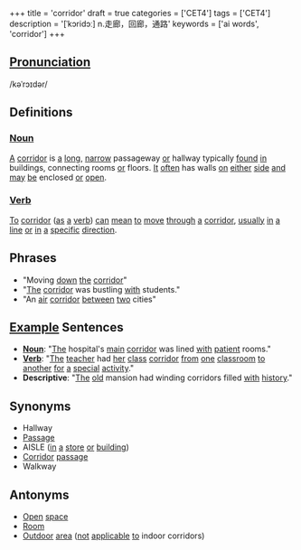 +++
title = 'corridor'
draft = true
categories = ['CET4']
tags = ['CET4']
description = '[ˈkɔridɔː] n.走廊，回廊，通路'
keywords = ['ai words', 'corridor']
+++

## [Pronunciation](/post/pronunciation/)
/kəˈrɔɪdər/

## Definitions
### [Noun](/post/noun/)
[A](/post/a/) [corridor](/post/corridor/) is [a](/post/a/) [long](/post/long/), [narrow](/post/narrow/) passageway [or](/post/or/) hallway typically [found](/post/found/) [in](/post/in/) buildings, connecting rooms [or](/post/or/) floors. [It](/post/it/) [often](/post/often/) has walls [on](/post/on/) [either](/post/either/) [side](/post/side/) [and](/post/and/) [may](/post/may/) [be](/post/be/) enclosed [or](/post/or/) [open](/post/open/).

### [Verb](/post/verb/)
[To](/post/to/) [corridor](/post/corridor/) ([as](/post/as/) [a](/post/a/) [verb](/post/verb/)) [can](/post/can/) [mean](/post/mean/) [to](/post/to/) [move](/post/move/) [through](/post/through/) [a](/post/a/) [corridor](/post/corridor/), [usually](/post/usually/) [in](/post/in/) [a](/post/a/) [line](/post/line/) [or](/post/or/) [in](/post/in/) [a](/post/a/) [specific](/post/specific/) [direction](/post/direction/).

## Phrases
- "Moving [down](/post/down/) [the](/post/the/) [corridor](/post/corridor/)"
- "[The](/post/the/) [corridor](/post/corridor/) was bustling [with](/post/with/) students."
- "An [air](/post/air/) [corridor](/post/corridor/) [between](/post/between/) [two](/post/two/) cities"

## [Example](/post/example/) Sentences
- **[Noun](/post/noun/)**: "[The](/post/the/) hospital's [main](/post/main/) [corridor](/post/corridor/) was lined [with](/post/with/) [patient](/post/patient/) rooms."
- **[Verb](/post/verb/)**: "[The](/post/the/) [teacher](/post/teacher/) had [her](/post/her/) [class](/post/class/) [corridor](/post/corridor/) [from](/post/from/) [one](/post/one/) [classroom](/post/classroom/) [to](/post/to/) [another](/post/another/) [for](/post/for/) [a](/post/a/) [special](/post/special/) [activity](/post/activity/)."
- **Descriptive**: "[The](/post/the/) [old](/post/old/) mansion had winding corridors filled [with](/post/with/) [history](/post/history/)."

## Synonyms
- Hallway
- [Passage](/post/passage/)
- AISLE ([in](/post/in/) [a](/post/a/) [store](/post/store/) [or](/post/or/) [building](/post/building/))
- [Corridor](/post/corridor/) [passage](/post/passage/)
- Walkway

## Antonyms
- [Open](/post/open/) [space](/post/space/)
- [Room](/post/room/)
- [Outdoor](/post/outdoor/) [area](/post/area/) ([not](/post/not/) [applicable](/post/applicable/) [to](/post/to/) indoor corridors)
